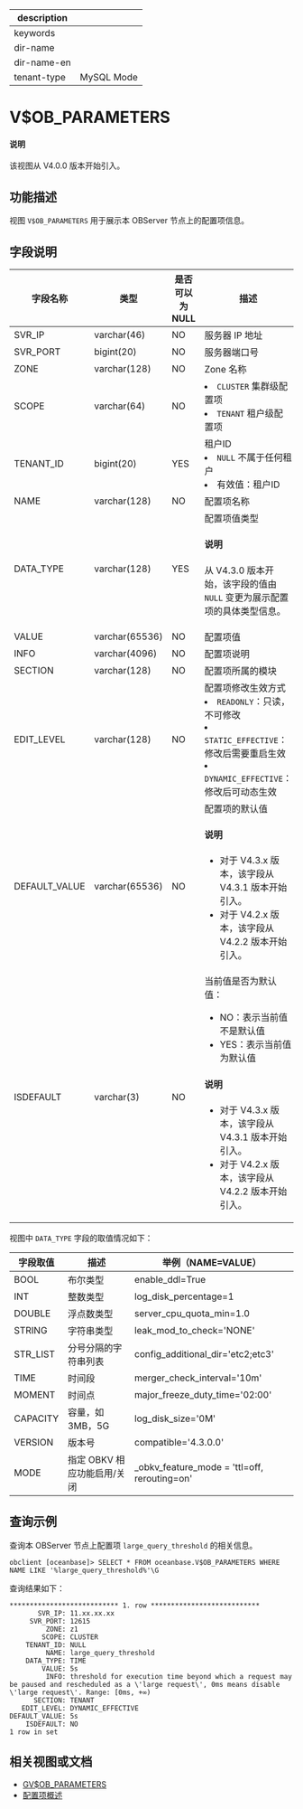 |description||
|---|---|
|keywords||
|dir-name||
|dir-name-en||
|tenant-type|MySQL Mode|

# V$OB_PARAMETERS

<main id="notice" type='explain'>
  <h4>说明</h4>
  <p>该视图从 V4.0.0 版本开始引入。</p>
</main>

## 功能描述

视图 `V$OB_PARAMETERS` 用于展示本 OBServer 节点上的配置项信息。

## 字段说明

|    字段名称    |       类型       | 是否可以为 NULL |                                描述                                 |
|------------|----------------|------------|---------------------------------------------------------------------------------------------------|
| SVR_IP     | varchar(46)    | NO         | 服务器 IP 地址                                                         |
| SVR_PORT   | bigint(20)     | NO         | 服务器端口号                                                            |
| ZONE       | varchar(128)   | NO         | Zone 名称                                                             |
| SCOPE      | varchar(64)    | NO         | <li> `CLUSTER` 集群级配置项   <li> `TENANT` 租户级配置项                            |
| TENANT_ID  | bigint(20)     | YES        | 租户ID <li> `NULL` 不属于任何租户   <li> 有效值：租户ID                |
| NAME       | varchar(128)   | NO         | 配置项名称                                                             |
| DATA_TYPE  | varchar(128)   | YES        | 配置项值类型   <main id="notice" type='explain'><h4>说明</h4><p>从 V4.3.0 版本开始，该字段的值由 `NULL` 变更为展示配置项的具体类型信息。</p></main>    |
| VALUE      | varchar(65536) | NO         | 配置项值                                                              |
| INFO       | varchar(4096)  | NO         | 配置项说明                                                             |
| SECTION    | varchar(128)   | NO         | 配置项所属的模块                                                          |
| EDIT_LEVEL | varchar(128)   | NO         | 配置项修改生效方式 <li> `READONLY`：只读，不可修改   <li> `STATIC_EFFECTIVE`：修改后需要重启生效   <li> `DYNAMIC_EFFECTIVE`：修改后可动态生效    |
| DEFAULT_VALUE | varchar(65536) | NO   | 配置项的默认值<main id="notice" type='explain'><h4>说明</h4><ul><li>对于 V4.3.x 版本，该字段从 V4.3.1 版本开始引入。</li><li>对于 V4.2.x 版本，该字段从 V4.2.2 版本开始引入。</li></ul></main>      |
| ISDEFAULT     | varchar(3)     | NO   | 当前值是否为默认值：<ul><li>NO：表示当前值不是默认值</li><li>YES：表示当前值为默认值</li></ul><main id="notice" type='explain'><h4>说明</h4><ul><li>对于 V4.3.x 版本，该字段从 V4.3.1 版本开始引入。</li><li>对于 V4.2.x 版本，该字段从 V4.2.2 版本开始引入。</li></ul></main>     |

视图中 `DATA_TYPE` 字段的取值情况如下：

| 字段取值 | 描述 | 举例（NAME=VALUE）|
| --------| ------ |------------------ |
| BOOL    | 布尔类型           | enable_ddl=True |
| INT     | 整数类型           | log_disk_percentage=1 |
| DOUBLE  | 浮点数类型         | server_cpu_quota_min=1.0 |
| STRING  | 字符串类型         | leak_mod_to_check='NONE' |
| STR_LIST| 分号分隔的字符串列表| config_additional_dir='etc2;etc3' |
| TIME    | 时间段             | merger_check_interval='10m' |
| MOMENT  | 时间点             | major_freeze_duty_time='02:00' |
| CAPACITY| 容量，如 3MB，5G   | log_disk_size='0M' |
| VERSION | 版本号             | compatible='4.3.0.0' |
| MODE    | 指定 OBKV 相应功能启用/关闭 | _obkv_feature_mode = 'ttl=off, rerouting=on' |

## 查询示例

查询本 OBServer 节点上配置项 `large_query_threshold` 的相关信息。

```shell
obclient [oceanbase]> SELECT * FROM oceanbase.V$OB_PARAMETERS WHERE NAME LIKE '%large_query_threshold%'\G
```

查询结果如下：

```shell
*************************** 1. row ***************************
       SVR_IP: 11.xx.xx.xx
     SVR_PORT: 12615
         ZONE: z1
        SCOPE: CLUSTER
    TENANT_ID: NULL
         NAME: large_query_threshold
    DATA_TYPE: TIME
        VALUE: 5s
         INFO: threshold for execution time beyond which a request may be paused and rescheduled as a \'large request\', 0ms means disable \'large request\'. Range: [0ms, +∞)
      SECTION: TENANT
   EDIT_LEVEL: DYNAMIC_EFFECTIVE
DEFAULT_VALUE: 5s
    ISDEFAULT: NO
1 row in set
```

## 相关视图或文档

* [GV$OB_PARAMETERS](2100.gv-ob_parameters-of-mysql-mode.md)
* [配置项概述](../../../../700.reference/800.configuration-items-and-system-variables/000.configuration-items-and-system-variables-overview.md)
